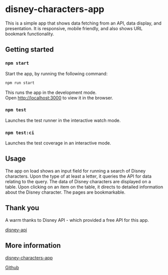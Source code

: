 # disney-characters-app

This is a simple app that shows data fetching from an API, data display, and presentation. It is responsive, mobile friendly, and also shows URL bookmark functionality.

## Getting started

### `npm start`

Start the app, by running the following command:

```sh
npm run start
```

This runs the app in the development mode.\
Open [http://localhost:3000](http://localhost:3000) to view it in the browser.

### `npm test`

Launches the test runner in the interactive watch mode.

### `npm test:ci`

Launches the test coverage in an interactive mode.

## Usage

The app on load shows an input field for running a search of Disney characters. Upon the type of at least a letter, it queries the API for data relating to the query. The data of Disney characters are displayed on a table.
Upon clicking on an item on the table, it directs to detailed information about the Disney character. The pages are bookmarkable.

## Thank you

A warm thanks to Disney API - which provided a free API for this app.

[disney-api](https://disneyapi.dev/)

## More information

[disney-characters-app](https://disney-characters-appl.vercel.app)

[Github](https://github.com/stanley-agwu/disney-characters-app)
